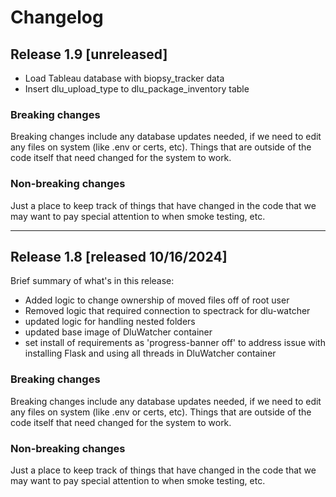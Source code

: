 # Changelog

## Release 1.9 [unreleased]

- Load Tableau database with biopsy_tracker data
- Insert dlu_upload_type to dlu_package_inventory table

### Breaking changes

Breaking changes include any database updates needed, if we need to edit any files on system (like .env or certs, etc). Things that are outside of the code itself that need changed for the system to work.


### Non-breaking changes

Just a place to keep track of things that have changed in the code that we may want to pay special attention to when smoke testing, etc.

---

## Release 1.8 [released 10/16/2024]
Brief summary of what's in this release:

- Added logic to change ownership of moved files off of root user
- Removed logic that required connection to spectrack for dlu-watcher
- updated logic for handling nested folders
- updated base image of DluWatcher container
- set install of requirements as 'progress-banner off' to address issue with installing Flask and using all threads in DluWatcher container

### Breaking changes

Breaking changes include any database updates needed, if we need to edit any files on system (like .env or certs, etc). Things that are outside of the code itself that need changed for the system to work.


### Non-breaking changes

Just a place to keep track of things that have changed in the code that we may want to pay special attention to when smoke testing, etc.
